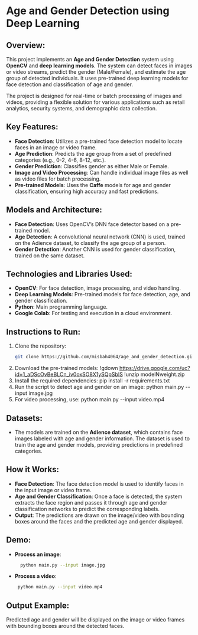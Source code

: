 # Age and Gender Detection using Deep Learning

## Overview:
This project implements an **Age and Gender Detection** system using **OpenCV** and **deep learning models**. The system can detect faces in images or video streams, predict the gender (Male/Female), and estimate the age group of detected individuals. It uses pre-trained deep learning models for face detection and classification of age and gender.

The project is designed for real-time or batch processing of images and videos, providing a flexible solution for various applications such as retail analytics, security systems, and demographic data collection.

## Key Features:
- **Face Detection**: Utilizes a pre-trained face detection model to locate faces in an image or video frame.
- **Age Prediction**: Predicts the age group from a set of predefined categories (e.g., 0-2, 4-6, 8-12, etc.).
- **Gender Prediction**: Classifies gender as either Male or Female.
- **Image and Video Processing**: Can handle individual image files as well as video files for batch processing.
- **Pre-trained Models**: Uses the **Caffe** models for age and gender classification, ensuring high accuracy and fast predictions.

## Models and Architecture:
- **Face Detection**: Uses OpenCV’s DNN face detector based on a pre-trained model.
- **Age Detection**: A convolutional neural network (CNN) is used, trained on the Adience dataset, to classify the age group of a person.
- **Gender Detection**: Another CNN is used for gender classification, trained on the same dataset.
  
## Technologies and Libraries Used:
- **OpenCV**: For face detection, image processing, and video handling.
- **Deep Learning Models**: Pre-trained models for face detection, age, and gender classification.
- **Python**: Main programming language.
- **Google Colab**: For testing and execution in a cloud environment.
  
## Instructions to Run:
1. Clone the repository:
   ```bash
   git clone https://github.com/misbah4064/age_and_gender_detection.git
2. Download the pre-trained models:
   !gdown https://drive.google.com/uc?id=1_aDScOvBeBLCn_iv0oxSO8X1ySQpSbIS
   !unzip modelNweight.zip
3. Install the required dependencies:
   pip install -r requirements.txt
4. Run the script to detect age and gender on an image:
   python main.py --input image.jpg
5. For video processing, use:
   python main.py --input video.mp4

## Datasets:
- The models are trained on the **Adience dataset**, which contains face images labeled with age and gender information. The dataset is used to train the age and gender models, providing predictions in predefined categories.

## How it Works:
- **Face Detection**: The face detection model is used to identify faces in the input image or video frame.
- **Age and Gender Classification**: Once a face is detected, the system extracts the face region and passes it through age and gender classification networks to predict the corresponding labels.
- **Output**: The predictions are drawn on the image/video with bounding boxes around the faces and the predicted age and gender displayed.

## Demo:
- **Process an image**:
  ```bash
    python main.py --input image.jpg
- **Process a video**:
   ```bash
    python main.py --input video.mp4

## Output Example:
Predicted age and gender will be displayed on the image or video frames with bounding boxes around the detected faces.
